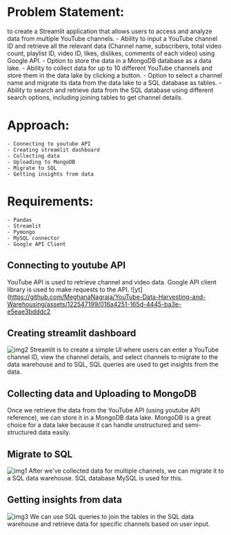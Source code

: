 # Problem Statement:

to create a Streamlit application that allows users to access and analyze data from multiple YouTube channels.
    - Ability to input a YouTube channel ID and retrieve all the relevant data (Channel name, subscribers, total video count, playlist ID, video ID, likes, dislikes, comments of each video) using Google API.
    - Option to store the data in a MongoDB database as a data lake.
    - Ability to collect data for up to 10 different YouTube channels and store them in the data lake by clicking a button.
    - Option to select a channel name and migrate its data from the data lake to a SQL database as tables.
    - Ability to search and retrieve data from the SQL database using different search options, including joining tables to get channel details.


# Approach:

    - Connecting to youtube API
    - Creating streamlit dashboard
    - Collecting data
    - Uploading to MongoDB
    - Migrate to SQL
    - Getting insights from data

# Requirements:
    - Pandas
    - Streamlit
    - Pymongo
    - MySQL connector
    - Google API Client

## Connecting to youtube API

YouTube API is used to retrieve channel and video data. Google API client library is used to make requests to the API.
![yt](https://github.com/MeghanaNagraja/YouTube-Data-Harvesting-and-Warehousing/assets/122547199/016a4251-165d-4445-ba3e-e5eae3bdddc2

## Creating streamlit dashboard

![img2](https://github.com/MeghanaNagraja/YouTube-Data-Harvesting-and-Warehousing/assets/122547199/08f5a6f7-735c-431b-90bd-66740c0f80d9)
Streamlit is to create a simple UI where users can enter a YouTube channel ID, view the channel details, and select channels to migrate to the data warehouse and to SQL,  SQL queries are used to get insights from the data.

## Collecting data and Uploading to MongoDB

Once we retrieve the data from the YouTube API (using youtube API reference), we can store it in a MongoDB data lake. MongoDB is a great choice for a data lake because it can handle unstructured and semi-structured data easily.

## Migrate to SQL

![img1](https://github.com/MeghanaNagraja/YouTube-Data-Harvesting-and-Warehousing/assets/122547199/7023aaef-f773-4468-9d89-b081b8b5bcb9)
After we've collected data for multiple channels, we can migrate it to a SQL data warehouse. SQL database MySQL is used for this.

## Getting insights from data

![img3](https://github.com/MeghanaNagraja/YouTube-Data-Harvesting-and-Warehousing/assets/122547199/bb8b1362-15a1-4e34-b22b-b97c90f55df2)
We can use SQL queries to join the tables in the SQL data warehouse and retrieve data for specific channels based on user input.
